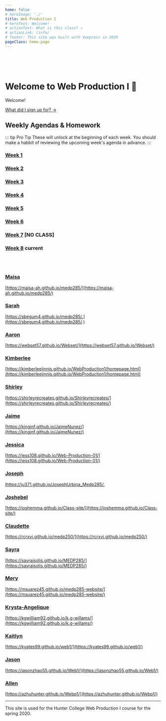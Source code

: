 ```yaml
---
home: false
# heroImage: './'
title: Web Production I
# heroText: Welcome!
# actionText: What is this class? →
# actionLink: /info/
# footer: This site was built with Vuepress in 2020
pageClass: home-page
---
```


<br><br><br>

# Welcome to Web Production I :wave:

Welcome! 

[What did I sign up for? →](./info/)

## Weekly Agendas & Homework 

::: tip Pro Tip
These will unlock at the beginning of each week. You should make a habbit of reviewing the upcoming week's agenda in advance.
:::

### [Week 1](./agendas/week-1)

### [Week 2](./agendas/week-2)

### [Week 3](./agendas/week-3) 

### [Week 4](./agendas/week-4) 

### [Week 5](./agendas/week-5)

### [Week 6](./agendas/week-6) 


### [Week 7](./agendas/week-7-disabled) [NO CLASS]

### [Week 8](./agendas/week-8-disabled)  <span class="current">current</span>
<!--
### [Week 9](./agendas/week-9-disabled)

### [Week 10](./agendas/week-10-disabled)

### [Week 11](./agendas/week-11-disabled)

### [Week 12](./agendas/week-12-disabled)

### [Week 13](./agendas/week-13-disabled)

### [Week 14](./agendas/week-14-disabled)

### [Week 15](./agendas/week-15-disabled) -->

<br><br>

<div v-for="i in 1">

### [Maisa](link_profile)

[https://maisa-ah.github.io/medp285/](https://maisa-ah.github.io/medp285/)

### [Sarah](link_profile)

[https://sbegum4.github.io/medp285/.](https://sbegum4.github.io/medp285/.)

### [Aaron](link_profile)

[https://webset57.github.io/Webset/](https://webset57.github.io/Webset/)

### [Kimberlee](link_profile)

[https://kimberleejinnis.github.io/WebProduction1/homepage.html](https://kimberleejinnis.github.io/WebProduction1/homepage.html)

### [Shirley](link_profile)

[https://shirleyrecreates.github.io/Shirleyrecreates/](https://shirleyrecreates.github.io/Shirleyrecreates/)

### [Jaime](link_profile)

[https://kingjnf.github.io/JaimeNunez/](https://kingjnf.github.io/JaimeNunez/)

### [Jessica](link_profile)

[https://jess108.github.io/Web-Production-01/](https://jess108.github.io/Web-Production-01/)

### [Joseph](link_profile)

[lhttps://ju371.github.io/JosephUrbina_Medp285/.](https://ju371.github.io/JosephUrbina_Medp285/.)

### [Joshebel](link_profile)

[https://joshemma.github.io/Class-site/](https://joshemma.github.io/Class-site/)

### [Claudette](link_profile)

[https://rcrxvi.github.io/medp250/](https://rcrxvi.github.io/medp250/)

### [Sayra](link_profile)

[https://sayrajsolis.github.io/MEDP285/](https://sayrajsolis.github.io/MEDP285/)

### [Mery](link_profile)

[https://msuarez45.github.io/medp285-website/](https://msuarez45.github.io/medp285-website/)

### [Krysta-Angelique](link_profile)

[https://kgwilliam92.github.io/k.g-willams/](https://kgwilliam92.github.io/k.g-willams/)

### [Kaitlyn](link_profile)

[https://kyates99.github.io/web1/](https://kyates99.github.io/web1/)

### [Jason](link_profile)

[https://jasonzhao55.github.io/Web1/](https://jasonzhao55.github.io/Web1/)

### [Allen](link_profile)

[https://azhuhunter.github.io/Webp1/](https://azhuhunter.github.io/Webp1/)

</div>

---

This site is used for the Hunter College Web Production I course for the spring 2020.

